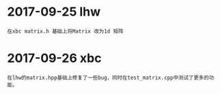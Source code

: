 ﻿
# 2017-09-25 lhw
    在xbc matrix.h 基础上将Matrix 改为1d 矩阵
# 2017-09-26 xbc
    在lhw的matrix.hpp基础上修复了一些bug，同时在test_matrix.cpp中测试了更多的功能。
